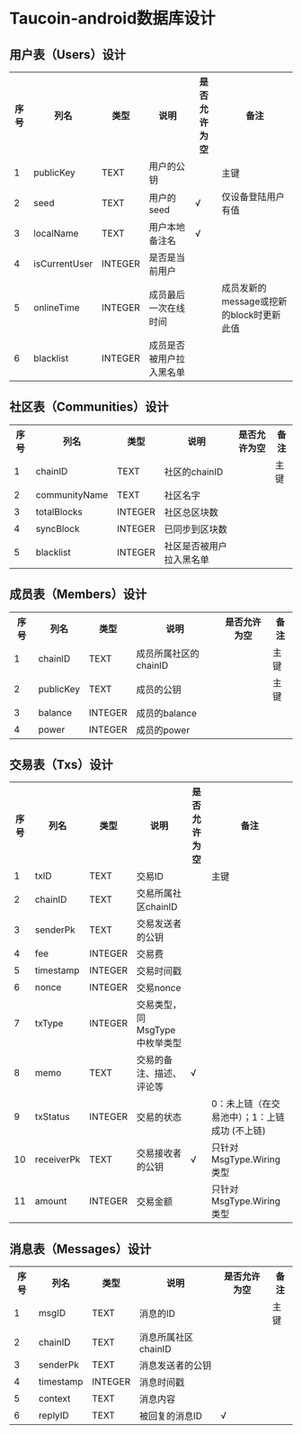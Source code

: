 # Taucoin-android数据库设计

## 用户表（Users）设计
<table>
	<tr>
		<th>序号</th>
		<th>列名</th>
		<th>类型</th>
		<th>说明</th>
		<th>是否允许为空</th>
		<th>备注</th>
	</tr>
	<tr>
		<td>1</td>
		<td>publicKey</td>
		<td>TEXT</td>
		<td>用户的公钥</td>
		<td></td>
		<td>主键</td>
	</tr>
	<tr>
		<td>2</td>
		<td>seed</td>
		<td>TEXT</td>
		<td>用户的seed</td>
		<td>&radic;</td>
		<td>仅设备登陆用户有值</td>
	</tr>
	<tr>
		<td>3</td>
		<td>localName</td>
		<td>TEXT</td>
		<td>用户本地备注名</td>
		<td>&radic;</td>
		<td></td>
	</tr>
	<tr>
		<td>4</td>
		<td>isCurrentUser</td>
		<td>INTEGER</td>
		<td>是否是当前用户</td>
		<td></td>
		<td></td>
	</tr>
	<tr>
		<td>5</td>
		<td>onlineTime</td>
		<td>INTEGER</td>
		<td>成员最后一次在线时间</td>
		<td></td>
		<td>成员发新的message或挖新的block时更新此值</td>
	</tr>
	<tr>
		<td>6</td>
		<td>blacklist</td>
		<td>INTEGER</td>
		<td>成员是否被用户拉入黑名单</td>
		<td></td>
		<td></td>
	</tr>
</table>


## 社区表（Communities）设计
<table>
	<tr>
		<th>序号</th>
		<th>列名</th>
		<th>类型</th>
		<th>说明</th>
		<th>是否允许为空</th>
		<th>备注</th>
	</tr>
	<tr>
		<td>1</td>
		<td>chainID</td>
		<td>TEXT</td>
		<td>社区的chainID</td>
		<td></td>
		<td>主键</td>
	</tr>
	<tr>
		<td>2</td>
		<td>communityName</td>
		<td>TEXT</td>
		<td>社区名字</td>
		<td></td>
		<td></td>
	</tr>
	<tr>
		<td>3</td>
		<td>totalBlocks</td>
		<td>INTEGER</td>
		<td>社区总区块数</td>
		<td></td>
		<td></td>
	</tr>
	<tr>
		<td>4</td>
		<td>syncBlock</td>
		<td>INTEGER</td>
		<td>已同步到区块数</td>
		<td></td>
		<td></td>
	</tr>
	<tr>
		<td>5</td>
		<td>blacklist</td>
		<td>INTEGER</td>
		<td>社区是否被用户拉入黑名单</td>
		<td></td>
		<td></td>
	</tr>
</table>

## 成员表（Members）设计
<table>
	<tr>
		<th>序号</th>
		<th>列名</th>
		<th>类型</th>
		<th>说明</th>
		<th>是否允许为空</th>
		<th>备注</th>
	</tr>
	<tr>
		<td>1</td>
		<td>chainID</td>
		<td>TEXT</td>
		<td>成员所属社区的chainID</td>
		<td></td>
		<td>主键</td>
	</tr>
	<tr>
		<td>2</td>
		<td>publicKey</td>
		<td>TEXT</td>
		<td>成员的公钥</td>
		<td></td>
		<td>主键</td>
	</tr>
	<tr>
		<td>3</td>
		<td>balance</td>
		<td>INTEGER</td>
		<td>成员的balance</td>
		<td></td>
		<td></td>
	</tr>
	<tr>
		<td>4</td>
		<td>power</td>
		<td>INTEGER</td>
		<td>成员的power</td>
		<td></td>
		<td></td>
	</tr>
</table>

## 交易表（Txs）设计
<table>
	<tr>
		<th>序号</th>
		<th>列名</th>
		<th>类型</th>
		<th>说明</th>
		<th>是否允许为空</th>
		<th>备注</th>
	</tr>
	<tr>
		<td>1</td>
		<td>txID</td>
		<td>TEXT</td>
		<td>交易ID</td>
		<td></td>
		<td>主键</td>
	</tr>
	<tr>
		<td>2</td>
		<td>chainID</td>
		<td>TEXT</td>
		<td>交易所属社区chainID</td>
		<td></td>
		<td></td>
	</tr>
	<tr>
		<td>3</td>
		<td>senderPk</td>
		<td>TEXT</td>
		<td>交易发送者的公钥</td>
		<td></td>
		<td></td>
	</tr>
	<tr>
		<td>4</td>
		<td>fee</td>
		<td>INTEGER</td>
		<td>交易费</td>
		<td></td>
		<td></td>
	</tr>
	<tr>
		<td>5</td>
		<td>timestamp</td>
		<td>INTEGER</td>
		<td>交易时间戳</td>
		<td></td>
		<td></td>
	</tr>
	<tr>
		<td>6</td>
		<td>nonce</td>
		<td>INTEGER</td>
		<td>交易nonce</td>
		<td></td>
		<td></td>
	</tr>
	<tr>
		<td>7</td>
		<td>txType</td>
		<td>INTEGER</td>
		<td>交易类型，同MsgType中枚举类型</td>
		<td></td>
		<td></td>
	</tr>
	<tr>
		<td>8</td>
		<td>memo</td>
		<td>TEXT</td>
		<td> 交易的备注、描述、评论等</td>
		<td>&radic;</td>
		<td></td>
	</tr>
	<tr>
		<td>9</td>
		<td>txStatus</td>
		<td>INTEGER</td>
		<td>交易的状态</td>
		<td></td>
		<td>0：未上链（在交易池中）；1：上链成功 (不上链)</td>
	</tr>
	<tr>
		<td>10</td>
		<td>receiverPk</td>
		<td>TEXT</td>
		<td>交易接收者的公钥</td>
		<td>&radic;</td>
		<td>只针对MsgType.Wiring类型</td>
	</tr>
	<tr>
		<td>11</td>
		<td>amount</td>
		<td>INTEGER</td>
		<td>交易金额</td>
		<td></td>
		<td>只针对MsgType.Wiring类型</td>
	</tr>
</table>

## 消息表（Messages）设计
<table>
	<tr>
		<th>序号</th>
		<th>列名</th>
		<th>类型</th>
		<th>说明</th>
		<th>是否允许为空</th>
		<th>备注</th>
	</tr>
	<tr>
		<td>1</td>
		<td>msgID</td>
		<td>TEXT</td>
		<td>消息的ID</td>
		<td></td>
		<td>主键</td>
	</tr>
	<tr>
		<td>2</td>
		<td>chainID</td>
		<td>TEXT</td>
		<td>消息所属社区chainID</td>
		<td></td>
		<td></td>
	</tr>
	<tr>
		<td>3</td>
		<td>senderPk</td>
		<td>TEXT</td>
		<td>消息发送者的公钥</td>
		<td></td>
		<td></td>
	</tr>
	<tr>
		<td>4</td>
		<td>timestamp</td>
		<td>INTEGER</td>
		<td>消息时间戳</td>
		<td></td>
		<td></td>
	</tr>
	<tr>
		<td>5</td>
		<td>context</td>
		<td>TEXT</td>
		<td>消息内容</td>
		<td></td>
		<td></td>
	</tr>
	<tr>
		<td>6</td>
		<td>replyID</td>
		<td>TEXT</td>
		<td>被回复的消息ID</td>
		<td>&radic;</td>
		<td></td>
	</tr>
</table>

